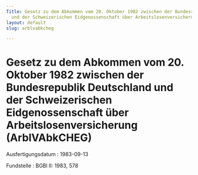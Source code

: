 ```yaml
---
Title: Gesetz zu dem Abkommen vom 20. Oktober 1982 zwischen der Bundesrepublik Deutschland
  und der Schweizerischen Eidgenossenschaft über Arbeitslosenversicherung
layout: default
slug: arblvabkcheg

---
```


# Gesetz zu dem Abkommen vom 20. Oktober 1982 zwischen der Bundesrepublik Deutschland und der Schweizerischen Eidgenossenschaft über Arbeitslosenversicherung (ArblVAbkCHEG)

Ausfertigungsdatum
:   1983-09-13

Fundstelle
:   BGBl II: 1983, 578

